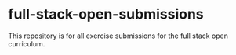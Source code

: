 # full-stack-open-submissions

This repository is for all exercise submissions for the full stack open curriculum.
